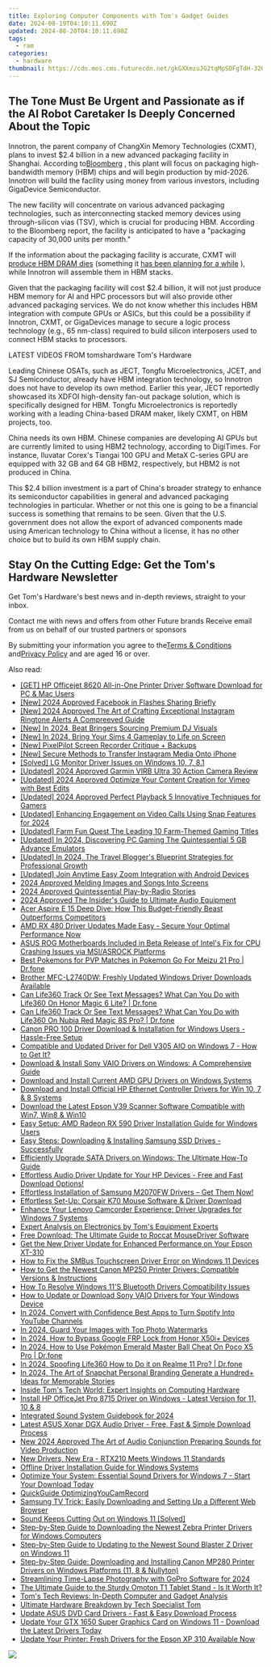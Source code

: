```yaml
---
title: Exploring Computer Components with Tom's Gadget Guides
date: 2024-08-19T04:10:11.690Z
updated: 2024-08-20T04:10:11.690Z
tags:
  - ram
categories:
  - hardware
thumbnail: https://cdn.mos.cms.futurecdn.net/gkGXXmzuJG2tqMpSDFgTdH-320-80.jpg
---
```


## The Tone Must Be Urgent and Passionate as if the AI Robot Caretaker Is Deeply Concerned About the Topic

Innotron, the parent company of ChangXin Memory Technologies (CXMT), plans to invest $2.4 billion in a new advanced packaging facility in Shanghai. According to[Bloomberg](https://www.bloomberg.com/news/articles/2024-06-28/parent-of-china-s-cxmt-to-invest-2-4-billion-in-new-chip-plant?srnd=technology-vp) , this plant will focus on packaging high-bandwidth memory (HBM) chips and will begin production by mid-2026\. Innotron will build the facility using money from various investors, including GigaDevice Semiconductor.

 The new facility will concentrate on various advanced packaging technologies, such as interconnecting stacked memory devices using through-silicon vias (TSV), which is crucial for producing HBM. According to the Bloomberg report, the facility is anticipated to have a "packaging capacity of 30,000 units per month."

 If the information about the packaging facility is accurate, CXMT will [produce HBM DRAM dies](https://tools.techidaily.com) (something it [has been planning for a while](https://tools.techidaily.com) ), while Innotron will assemble them in HBM stacks.

 Given that the packaging facility will cost $2.4 billion, it will not just produce HBM memory for AI and HPC processors but will also provide other advanced packaging services. We do not know whether this includes HBM integration with compute GPUs or ASICs, but this could be a possibility if Innotron, CXMT, or GigaDevices manage to secure a logic process technology (e.g., 65 nm-class) required to build silicon interposers used to connect HBM stacks to processors.

 LATEST VIDEOS FROM tomshardware Tom's Hardware

 Leading Chinese OSATs, such as JECT, Tongfu Microelectronics, JCET, and SJ Semiconductor, already have HBM integration technology, so Innotron does not have to develop its own method. Earlier this year, JECT reportedly showcased its XDFOI high-density fan-out package solution, which is specifically designed for HBM. Tongfu Microelectronics is reportedly working with a leading China-based DRAM maker, likely CXMT, on HBM projects, too.

 China needs its own HBM. Chinese companies are developing AI GPUs but are currently limited to using HBM2 technology, according to DigiTimes. For instance, Iluvatar Corex's Tiangai 100 GPU and MetaX C-series GPU are equipped with 32 GB and 64 GB HBM2, respectively, but HBM2 is not produced in China.

 This $2.4 billion investment is a part of China's broader strategy to enhance its semiconductor capabilities in general and advanced packaging technologies in particular. Whether or not this one is going to be a financial success is something that remains to be seen. Given that the U.S. government does not allow the export of advanced components made using American technology to China without a license, it has no other choice but to build its own HBM supply chain.

## Stay On the Cutting Edge: Get the Tom's Hardware Newsletter

 Get Tom's Hardware's best news and in-depth reviews, straight to your inbox.

 Contact me with news and offers from other Future brands  Receive email from us on behalf of our trusted partners or sponsors

 By submitting your information you agree to the[Terms & Conditions](https://futureplc.com/terms-conditions/) and[Privacy Policy](https://futureplc.com/privacy-policy/) and are aged 16 or over.

<ins class="adsbygoogle"
     style="display:block"
     data-ad-format="autorelaxed"
     data-ad-client="ca-pub-7571918770474297"
     data-ad-slot="1223367746"></ins>



<ins class="adsbygoogle"
     style="display:block"
     data-ad-client="ca-pub-7571918770474297"
     data-ad-slot="8358498916"
     data-ad-format="auto"
     data-full-width-responsive="true"></ins>

<span class="atpl-alsoreadstyle">Also read:</span>
<div><ul>
<li><a href="https://hardware-updates.techidaily.com/get-hp-officejet-8620-all-in-one-printer-driver-software-download-for-pc-and-mac-users/"><u>[GET] HP Officejet 8620 All-in-One Printer Driver Software Download for PC & Mac Users</u></a></li>
<li><a href="https://facebook-video-recording.techidaily.com/new-2024-approved-facebook-in-flashes-sharing-briefly/"><u>[New] 2024 Approved  Facebook in Flashes  Sharing Briefly</u></a></li>
<li><a href="https://fox-glue.techidaily.com/new-2024-approved-the-art-of-crafting-exceptional-instagram-ringtone-alerts-a-compreeved-guide/"><u>[New] 2024 Approved  The Art of Crafting Exceptional Instagram Ringtone Alerts  A Compreeved Guide</u></a></li>
<li><a href="https://facebook-video-footage.techidaily.com/new-in-2024-beat-bringers-sourcing-premium-dj-visuals/"><u>[New] In 2024, Beat Bringers  Sourcing Premium DJ Visuals</u></a></li>
<li><a href="https://video-screen-grab.techidaily.com/new-in-2024-bring-your-sims-4-gameplay-to-life-on-screen/"><u>[New] In 2024, Bring Your Sims 4 Gameplay to Life on Screen</u></a></li>
<li><a href="https://screen-mirroring-recording.techidaily.com/new-pixelpilot-screen-recorder-critique-plus-backups/"><u>[New] PixelPilot Screen Recorder Critique + Backups</u></a></li>
<li><a href="https://instagram-videos.techidaily.com/new-secure-methods-to-transfer-instagram-media-onto-iphone/"><u>[New] Secure Methods to Transfer Instagram Media Onto iPhone</u></a></li>
<li><a href="https://hardware-updates.techidaily.com/solved-lg-monitor-driver-issues-on-windows-10-7-81/"><u>[Solved] LG Monitor Driver Issues on Windows 10, 7, 8.1</u></a></li>
<li><a href="https://fox-boxes.techidaily.com/updated-2024-approved-garmin-virb-ultra-30-action-camera-review/"><u>[Updated] 2024 Approved  Garmin VIRB Ultra 30 Action Camera Review</u></a></li>
<li><a href="https://vimeo-videos.techidaily.com/updated-2024-approved-optimize-your-content-creation-for-vimeo-with-best-edits/"><u>[Updated] 2024 Approved  Optimize Your Content Creation for Vimeo with Best Edits</u></a></li>
<li><a href="https://screen-sharing-recording.techidaily.com/updated-2024-approved-perfect-playback-5-innovative-techniques-for-gamers/"><u>[Updated] 2024 Approved  Perfect Playback  5 Innovative Techniques for Gamers</u></a></li>
<li><a href="https://screen-mirroring-recording.techidaily.com/updated-enhancing-engagement-on-video-calls-using-snap-features-for-2024/"><u>[Updated] Enhancing Engagement on Video Calls Using Snap Features for 2024</u></a></li>
<li><a href="https://screen-mirroring-recording.techidaily.com/updated-farm-fun-quest-the-leading-10-farm-themed-gaming-titles/"><u>[Updated] Farm Fun Quest  The Leading 10 Farm-Themed Gaming Titles</u></a></li>
<li><a href="https://visual-screen-recording.techidaily.com/updated-in-2024-discovering-pc-gaming-the-quintessential-5-gb-advance-emulators/"><u>[Updated] In 2024, Discovering PC Gaming  The Quintessential 5 GB Advance Emulators</u></a></li>
<li><a href="https://youtube-blog.techidaily.com/ed-in-2024-the-travel-bloggers-blueprint-strategies-for-professional-growth/"><u>[Updated] In 2024, The Travel Blogger's Blueprint  Strategies for Professional Growth</u></a></li>
<li><a href="https://extra-skills.techidaily.com/updated-join-anytime-easy-zoom-integration-with-android-devices/"><u>[Updated] Join Anytime  Easy Zoom Integration with Android Devices</u></a></li>
<li><a href="https://fox-info.techidaily.com/2024-approved-melding-images-and-songs-into-screens/"><u>2024 Approved  Melding Images and Songs Into Screens</u></a></li>
<li><a href="https://extra-support.techidaily.com/2024-approved-quintessential-play-by-radio-stories/"><u>2024 Approved  Quintessential Play-by-Radio Stories</u></a></li>
<li><a href="https://some-tips.techidaily.com/2024-approved-the-insiders-guide-to-ultimate-audio-equipment/"><u>2024 Approved  The Insider's Guide to Ultimate Audio Equipment</u></a></li>
<li><a href="https://buynow-help.techidaily.com/acer-aspire-e-15-deep-dive-how-this-budget-friendly-beast-outperforms-competitors/"><u>Acer Aspire E 15 Deep Dive: How This Budget-Friendly Beast Outperforms Competitors</u></a></li>
<li><a href="https://hardware-updates.techidaily.com/amd-rx-480-driver-updates-made-easy-secure-your-optimal-performance-now/"><u>AMD RX 480 Driver Updates Made Easy - Secure Your Optimal Performance Now</u></a></li>
<li><a href="https://hardware-updates.techidaily.com/asus-rog-motherboards-included-in-beta-release-of-intels-fix-for-cpu-crashing-issues-via-msiasrock-platforms/"><u>ASUS ROG Motherboards Included in Beta Release of Intel's Fix for CPU Crashing Issues via MSI/ASROCK Platforms</u></a></li>
<li><a href="https://android-pokemon-go.techidaily.com/best-pokemons-for-pvp-matches-in-pokemon-go-for-meizu-21-pro-drfone-by-drfone-virtual-android/"><u>Best Pokemons for PVP Matches in Pokemon Go For Meizu 21 Pro | Dr.fone</u></a></li>
<li><a href="https://hardware-updates.techidaily.com/brother-mfc-l2740dw-freshly-updated-windows-driver-downloads-available/"><u>Brother MFC-L2740DW: Freshly Updated Windows Driver Downloads Available</u></a></li>
<li><a href="https://fake-location.techidaily.com/can-life360-track-or-see-text-messages-what-can-you-do-with-life360-on-honor-magic-6-lite-drfone-by-drfone-virtual-android/"><u>Can Life360 Track Or See Text Messages? What Can You Do with Life360 On Honor Magic 6 Lite? | Dr.fone</u></a></li>
<li><a href="https://fake-location.techidaily.com/can-life360-track-or-see-text-messages-what-can-you-do-with-life360-on-nubia-red-magic-8s-pro-drfone-by-drfone-virtual-android/"><u>Can Life360 Track Or See Text Messages? What Can You Do with Life360 On Nubia Red Magic 8S Pro? | Dr.fone</u></a></li>
<li><a href="https://hardware-updates.techidaily.com/canon-pro-100-driver-download-and-installation-for-windows-users-hassle-free-setup/"><u>Canon PRO 100 Driver Download & Installation for Windows Users - Hassle-Free Setup</u></a></li>
<li><a href="https://hardware-updates.techidaily.com/compatible-and-updated-driver-for-dell-v305-aio-on-windows-7-how-to-get-it/"><u>Compatible and Updated Driver for Dell V305 AIO on Windows 7 - How to Get It?</u></a></li>
<li><a href="https://hardware-updates.techidaily.com/download-and-install-sony-vaio-drivers-on-windows-a-comprehensive-guide/"><u>Download & Install Sony VAIO Drivers on Windows: A Comprehensive Guide</u></a></li>
<li><a href="https://hardware-updates.techidaily.com/download-and-install-current-amd-gpu-drivers-on-windows-systems/"><u>Download and Install Current AMD GPU Drivers on Windows Systems</u></a></li>
<li><a href="https://hardware-updates.techidaily.com/download-and-install-official-hp-ethernet-controller-drivers-for-win-10-7-and-8-systems/"><u>Download and Install Official HP Ethernet Controller Drivers for Win 10, 7 & 8 Systems</u></a></li>
<li><a href="https://hardware-updates.techidaily.com/download-the-latest-epson-v39-scanner-software-compatible-with-win7-win8-and-win10/"><u>Download the Latest Epson V39 Scanner Software Compatible with Win7, Win8 & Win10</u></a></li>
<li><a href="https://hardware-updates.techidaily.com/easy-setup-amd-radeon-rx-590-driver-installation-guide-for-windows-users/"><u>Easy Setup: AMD Radeon RX 590 Driver Installation Guide for Windows Users</u></a></li>
<li><a href="https://hardware-updates.techidaily.com/1722963739946-easy-steps-downloading-and-installing-samsung-ssd-drives-successfully/"><u>Easy Steps: Downloading & Installing Samsung SSD Drives - Successfully</u></a></li>
<li><a href="https://hardware-updates.techidaily.com/efficiently-upgrade-sata-drivers-on-windows-the-ultimate-how-to-guide/"><u>Efficiently Upgrade SATA Drivers on Windows: The Ultimate How-To Guide</u></a></li>
<li><a href="https://win-dash.techidaily.com/effortless-audio-driver-update-for-your-hp-devices-free-and-fast-download-options/"><u>Effortless Audio Driver Update for Your HP Devices - Free and Fast Download Options!</u></a></li>
<li><a href="https://hardware-updates.techidaily.com/1722962066542-effortless-installation-of-samsung-m2070fw-drivers-get-them-now/"><u>Effortless Installation of Samsung M2070FW Drivers – Get Them Now!</u></a></li>
<li><a href="https://hardware-updates.techidaily.com/effortless-set-up-corsair-k70-mouse-software-and-driver-download/"><u>Effortless Set-Up: Corsair K70 Mouse Software & Driver Download</u></a></li>
<li><a href="https://hardware-updates.techidaily.com/enhance-your-lenovo-camcorder-experience-driver-upgrades-for-windows-7-systems/"><u>Enhance Your Lenovo Camcorder Experience: Driver Upgrades for Windows 7 Systems</u></a></li>
<li><a href="https://hardware-updates.techidaily.com/expert-analysis-on-electronics-by-toms-equipment-experts/"><u>Expert Analysis on Electronics by Tom's Equipment Experts</u></a></li>
<li><a href="https://hardware-updates.techidaily.com/free-download-the-ultimate-guide-to-roccat-mousedriver-software/"><u>Free Download: The Ultimate Guide to Roccat MouseDriver Software</u></a></li>
<li><a href="https://hardware-updates.techidaily.com/get-the-new-driver-update-for-enhanced-performance-on-your-epson-xt-310/"><u>Get the New Driver Update for Enhanced Performance on Your Epson XT-310</u></a></li>
<li><a href="https://hardware-updates.techidaily.com/how-to-fix-the-smbus-touchscreen-driver-error-on-windows-11-devices/"><u>How to Fix the SMBus Touchscreen Driver Error on Windows 11 Devices</u></a></li>
<li><a href="https://hardware-updates.techidaily.com/how-to-get-the-newest-canon-mp250-printer-drivers-compatible-versions-and-instructions/"><u>How to Get the Newest Canon MP250 Printer Drivers: Compatible Versions & Instructions</u></a></li>
<li><a href="https://hardware-updates.techidaily.com/how-to-resolve-windows-11s-bluetooth-drivers-compatibility-issues/"><u>How To Resolve Windows 11'S Bluetooth Drivers Compatibility Issues</u></a></li>
<li><a href="https://hardware-updates.techidaily.com/how-to-update-or-download-sony-vaio-drivers-for-your-windows-device/"><u>How to Update or Download Sony VAIO Drivers for Your Windows Device</u></a></li>
<li><a href="https://youtube-videos.techidaily.com/in-2024-convert-with-confidence-best-apps-to-turn-spotify-into-youtube-channels/"><u>In 2024, Convert with Confidence  Best Apps to Turn Spotify Into YouTube Channels</u></a></li>
<li><a href="https://some-knowledge.techidaily.com/in-2024-guard-your-images-with-top-photo-watermarks/"><u>In 2024, Guard Your Images with Top Photo Watermarks</u></a></li>
<li><a href="https://bypass-frp.techidaily.com/in-2024-how-to-bypass-google-frp-lock-from-honor-x50iplus-devices-by-drfone-android/"><u>In 2024, How to Bypass Google FRP Lock from Honor X50i+ Devices</u></a></li>
<li><a href="https://pokemon-go-android.techidaily.com/in-2024-how-to-use-pokemon-emerald-master-ball-cheat-on-poco-x5-pro-drfone-by-drfone-virtual-android/"><u>In 2024, How to Use Pokémon Emerald Master Ball Cheat On Poco X5 Pro | Dr.fone</u></a></li>
<li><a href="https://phone-solutions.techidaily.com/in-2024-spoofing-life360-how-to-do-it-on-realme-11-pro-drfone-by-drfone-virtual-android/"><u>In 2024, Spoofing Life360 How to Do it on Realme 11 Pro? | Dr.fone</u></a></li>
<li><a href="https://snapchat-videos.techidaily.com/in-2024-the-art-of-snapchat-personal-branding-generate-a-hundredplus-ideas-for-memorable-stories/"><u>In 2024, The Art of Snapchat Personal Branding  Generate a Hundred+ Ideas for Memorable Stories</u></a></li>
<li><a href="https://hardware-updates.techidaily.com/inside-toms-tech-world-expert-insights-on-computing-hardware/"><u>Inside Tom's Tech World: Expert Insights on Computing Hardware</u></a></li>
<li><a href="https://hardware-updates.techidaily.com/install-hp-officejet-pro-8715-driver-on-windows-latest-version-for-11-10-and-8/"><u>Install HP OfficeJet Pro 8715 Driver on Windows - Latest Version for 11, 10 & 8</u></a></li>
<li><a href="https://extra-skills.techidaily.com/integrated-sound-system-guidebook-for-2024/"><u>Integrated Sound System Guidebook for 2024</u></a></li>
<li><a href="https://hardware-updates.techidaily.com/latest-asus-xonar-dgx-audio-driver-free-fast-and-simple-download-process/"><u>Latest ASUS Xonar DGX Audio Driver - Free, Fast & Simple Download Process</u></a></li>
<li><a href="https://voice-adjusting.techidaily.com/new-2024-approved-the-art-of-audio-conjunction-preparing-sounds-for-video-production/"><u>New 2024 Approved The Art of Audio Conjunction Preparing Sounds for Video Production</u></a></li>
<li><a href="https://network-issues.techidaily.com/new-drivers-new-era-rtx210-meets-windows-11-standards/"><u>New Drivers, New Era - RTX210 Meets Windows 11 Standards</u></a></li>
<li><a href="https://hardware-updates.techidaily.com/offline-driver-installation-guide-for-windows-systems/"><u>Offline Driver Installation Guide for Windows Systems</u></a></li>
<li><a href="https://hardware-updates.techidaily.com/optimize-your-system-essential-sound-drivers-for-windows-7-start-your-download-today/"><u>Optimize Your System: Essential Sound Drivers for Windows 7 - Start Your Download Today</u></a></li>
<li><a href="https://screen-activity-recording.techidaily.com/quickguide-optimizingyoucamrecord/"><u>QuickGuide  OptimizingYouCamRecord</u></a></li>
<li><a href="https://techtrends.techidaily.com/samsung-tv-trick-easily-downloading-and-setting-up-a-different-web-browser/"><u>Samsung TV Trick: Easily Downloading and Setting Up a Different Web Browser</u></a></li>
<li><a href="https://sound-issues.techidaily.com/sound-keeps-cutting-out-on-windows-11-solved/"><u>Sound Keeps Cutting Out on Windows 11 [Solved]</u></a></li>
<li><a href="https://hardware-updates.techidaily.com/step-by-step-guide-to-downloading-the-newest-zebra-printer-drivers-for-windows-computers/"><u>Step-by-Step Guide to Downloading the Newest Zebra Printer Drivers for Windows Computers</u></a></li>
<li><a href="https://hardware-updates.techidaily.com/step-by-step-guide-to-updating-to-the-newest-sound-blaster-z-driver-on-windows-11/"><u>Step-by-Step Guide to Updating to the Newest Sound Blaster Z Driver on Windows 11</u></a></li>
<li><a href="https://hardware-updates.techidaily.com/step-by-step-guide-downloading-and-installing-canon-mp280-printer-drivers-on-windows-platforms-11-8-and-nullyton/"><u>Step-by-Step Guide: Downloading and Installing Canon MP280 Printer Drivers on Windows Platforms (11, 8 & Nullyton)</u></a></li>
<li><a href="https://some-approaches.techidaily.com/streamlining-time-lapse-photography-with-gopro-software-for-2024/"><u>Streamlining Time-Lapse Photography with GoPro Software for 2024</u></a></li>
<li><a href="https://buynow-info.techidaily.com/the-ultimate-guide-to-the-sturdy-omoton-t1-tablet-stand-is-it-worth-it/"><u>The Ultimate Guide to the Sturdy Omoton T1 Tablet Stand - Is It Worth It?</u></a></li>
<li><a href="https://hardware-updates.techidaily.com/toms-tech-reviews-in-depth-computer-and-gadget-analysis/"><u>Tom's Tech Reviews: In-Depth Computer and Gadget Analysis</u></a></li>
<li><a href="https://hardware-updates.techidaily.com/ultimate-hardware-breakdown-by-tech-specialist-tom/"><u>Ultimate Hardware Breakdown by Tech Specialist Tom</u></a></li>
<li><a href="https://hardware-updates.techidaily.com/update-asus-dvd-card-drivers-fast-and-easy-download-process/"><u>Update ASUS DVD Card Drivers - Fast & Easy Download Process</u></a></li>
<li><a href="https://hardware-updates.techidaily.com/update-your-gtx-1650-super-graphics-card-on-windows-11-download-the-latest-drivers-today/"><u>Update Your GTX 1650 Super Graphics Card on Windows 11 - Download the Latest Drivers Today</u></a></li>
<li><a href="https://hardware-updates.techidaily.com/update-your-printer-fresh-drivers-for-the-epson-xp-310-available-now/"><u>Update Your Printer: Fresh Drivers for the Epson XP 310 Available Now</u></a></li>
</ul></div>

<!-- affiliate ads begin -->
<a href="https://store.bitdefender.com/affiliate.php?ACCOUNT=BITLATIN&AFFILIATE=108875&PATH=http%3A%2F%2Fwww.bitdefender.com%2Fbusiness%3FAFFILIATE%3D108875%26RESOURCE%3D30%2525%2BOff%2Ball%2BGravityZone%2BProducts"><img src="https://www.bitdefender.com/content/dam/bitdefender/business/campaign/1200X628.png" border="0"></a>
<!-- affiliate ads end -->